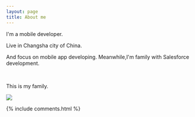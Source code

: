 ```yaml
---
layout: page
title: About me
---
```


I'm a mobile developer.
<p>
Live in Changsha city of China.
<p>
And focus on mobile app developing. Meanwhile,I'm family with Salesforce development.
<p>

<br/>

<p>
This is my family.
<p>

<img src="./images/family.JPG" style="with=500px; height=333px"/>


<p> 

<p> 


{% include comments.html %}


